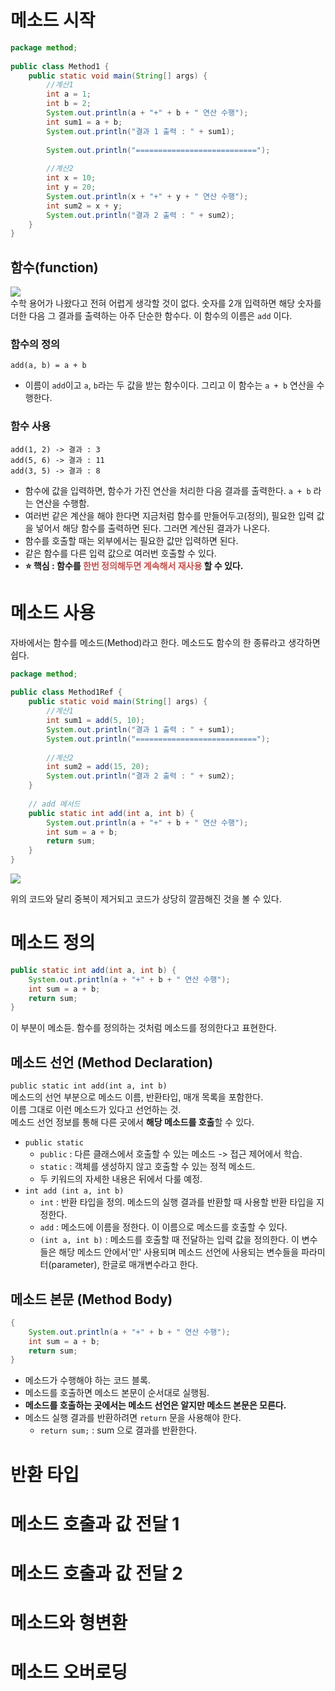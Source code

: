 # 메소드 시작
```java
package method;  
  
public class Method1 {  
    public static void main(String[] args) {  
        //계산1  
        int a = 1;  
        int b = 2;  
        System.out.println(a + "+" + b + " 연산 수행");  
        int sum1 = a + b;  
        System.out.println("결과 1 출력 : " + sum1);  
  
        System.out.println("===========================");  
  
        //계산2  
        int x = 10;  
        int y = 20;  
        System.out.println(x + "+" + y + " 연산 수행");  
        int sum2 = x + y;  
        System.out.println("결과 2 출력 : " + sum2);  
    }  
}
```

## 함수(function)
![](https://i.imgur.com/reEts5J.png) <br>
수학 용어가 나왔다고 전혀 어렵게 생각할 것이 없다. 숫자를 2개 입력하면 해당 숫자를 더한 다음 그 결과를 출력하는 아주 단순한 함수다. 이 함수의 이름은 `add` 이다.

### 함수의 정의
`add(a, b) = a + b`
- 이름이 `add`이고 `a`, `b`라는 두 값을 받는 함수이다. 그리고 이 함수는 `a + b` 연산을 수행한다.
### 함수 사용
``` text
add(1, 2) -> 결과 : 3
add(5, 6) -> 결과 : 11
add(3, 5) -> 결과 : 8
```
- 함수에 값을 입력하면, 함수가 가진 연산을 처리한 다음 결과를 출력한다. `a + b` 라는 연산을 수행함.
- 여러번 같은 계산을 해야 한다면 지금처럼 함수를 만들어두고(정의), 필요한 입력 값을 넣어서 해당 함수를 출력하면 된다. 그러면 계산된 결과가 나온다.
- 함수를 호출할 때는 외부에서는 필요한 값만 입력하면 된다.
- 같은 함수를 다른 입력 값으로 여러번 호출할 수 있다.
- **⭐️ 핵심 : 함수를 <font color="#c0504d">한번 정의해두면 계속해서 재사용</font> 할 수 있다.**

# 메소드 사용
자바에서는 함수를 메소드(Method)라고 한다. 메소드도 함수의 한 종류라고 생각하면 쉽다.

```java
package method;  
  
public class Method1Ref {  
    public static void main(String[] args) {  
        //계산1  
        int sum1 = add(5, 10);  
        System.out.println("결과 1 출력 : " + sum1);  
        System.out.println("===========================");  
  
        //계산2  
        int sum2 = add(15, 20);  
        System.out.println("결과 2 출력 : " + sum2);  
    }  
    
    // add 메서드  
    public static int add(int a, int b) {  
        System.out.println(a + "+" + b + " 연산 수행");  
        int sum = a + b;  
        return sum;  
    }  
}
```

![](https://i.imgur.com/beYJRXa.png)

위의 코드와 달리 중복이 제거되고 코드가 상당히 깔끔해진 것을 볼 수 있다.

# 메소드 정의
```java
public static int add(int a, int b) {  
    System.out.println(a + "+" + b + " 연산 수행");  
    int sum = a + b;  
    return sum;  
}
```
이 부분이 메소듣. 함수를 정의하는 것처럼 메소드를 정의한다고 표현한다.

## 메소드 선언 (Method Declaration)
`public static int add(int a, int b)` <br>
메소드의 선언 부분으로 메소드 이름, 반환타입, 매개 목록을 포함한다. <br>
이름 그대로 이런 메소드가 있다고 선언하는 것. <br>
메소드 선언 정보를 통해 다른 곳에서 **해당 메소드를 호출**할 수 있다.

+ `public static`
	+ `public` : 다른 클래스에서 호출할 수 있는 메소드 -> 접근 제어에서 학습.
	+ `static` : 객체를 생성하지 않고 호출할 수 있는 정적 메소드.
	+ 두 키워드의 자세한 내용은 뒤에서 다룰 예정.
+ `int add (int a, int b)`
	+ `int` : 반환 타입을 정의. 메소드의 실행 결과를 반환할 때 사용할 반환 타입을 지정한다.
	+ `add` : 메소드에 이름을 정한다. 이 이름으로 메소드를 호출할 수 있다.
	+ `(int a, int b)` : 메소드를 호출할 때 전달하는 입력 값을 정의한다. 이 변수들은 해당 메소드 안에서'만' 사용되며 메소드 선언에 사용되는 변수들을 파라미터(parameter), 한글로 매개변수라고 한다.

## 메소드 본문 (Method Body)
```java
{  
    System.out.println(a + "+" + b + " 연산 수행");  
    int sum = a + b;  
    return sum;  
}
```
+ 메소드가 수행해야 하는 코드 블록.
+ 메소드를 호출하면 메소드 본문이 순서대로 실행됨.
+ **메소드를 호출하는 곳에서는 메소드 선언은 알지만 메소드 본문은 모른다.**
+ 메소드 실행 결과를 반환하려면 `return` 문을 사용해야 한다.
	+ `return sum;` : sum 으로 결과를 반환한다. 

# 반환  타입
# 메소드 호출과 값 전달 1
# 메소드 호출과 값 전달 2
# 메소드와 형변환
# 메소드 오버로딩